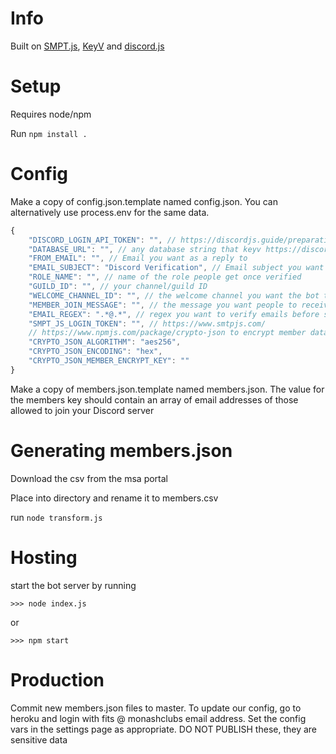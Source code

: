 # Info

Built on [SMPT.js](https://www.smtpjs.com/), [KeyV](https://github.com/lukechilds/keyv) and [discord.js](https://discord.js.org/#/)

# Setup

Requires node/npm

Run `npm install .`

# Config

Make a copy of config.json.template named config.json. You can alternatively use process.env for the same data.


```js
{
    "DISCORD_LOGIN_API_TOKEN": "", // https://discordjs.guide/preparations/setting-up-a-bot-application.html#your-token
    "DATABASE_URL": "", // any database string that keyv https://discordjs.guide/keyv/#installation
    "FROM_EMAIL": "", // Email you want as a reply to
    "EMAIL_SUBJECT": "Discord Verification", // Email subject you want
    "ROLE_NAME": "", // name of the role people get once verified
    "GUILD_ID": "", // your channel/guild ID
    "WELCOME_CHANNEL_ID": "", // the welcome channel you want the bot to operate on
    "MEMBER_JOIN_MESSAGE": "", // the message you want people to receive if they aren't in your members.json
    "EMAIL_REGEX": ".*@.*", // regex you want to verify emails before sending, could be domain specific
    "SMPT_JS_LOGIN_TOKEN": "", // https://www.smtpjs.com/
    // https://www.npmjs.com/package/crypto-json to encrypt member data, optional
    "CRYPTO_JSON_ALGORITHM": "aes256",
    "CRYPTO_JSON_ENCODING": "hex",
    "CRYPTO_JSON_MEMBER_ENCRYPT_KEY": ""
}

```

Make a copy of members.json.template named members.json. The value for the members key should contain an array of email addresses of those allowed to join your Discord server

# Generating members.json

Download the csv from the msa portal

Place into directory and rename it to members.csv

run `node transform.js`

# Hosting

start the bot server by running

`>>> node index.js`

or

`>>> npm start`


# Production

Commit new members.json files to master. To update our config, go to heroku and login with fits @ monashclubs email address. Set the config vars in the settings page as appropriate. DO NOT PUBLISH these, they are sensitive data
